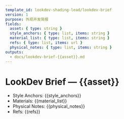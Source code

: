 ```yaml
---
template_id: lookdev-shading-lead/lookdev-brief
version: 1
purpose: 外观开发简报
fields:
  asset: { type: string }
  style_anchors: { type: list, items: string }
  material_list: { type: list, items: string }
  refs: { type: list, items: url }
  physical_notes: { type: list, items: string }
outputs:
  - docs/lookdev-brief-{{asset}}.md
---
```


# LookDev Brief — {{asset}}

- Style Anchors: {{style_anchors}}
- Materials: {{material_list}}
- Physical Notes: {{physical_notes}}
- Refs: {{refs}}
